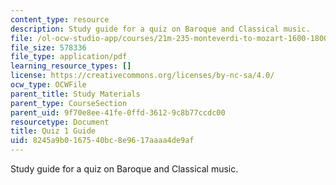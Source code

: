```yaml
---
content_type: resource
description: Study guide for a quiz on Baroque and Classical music.
file: /ol-ocw-studio-app/courses/21m-235-monteverdi-to-mozart-1600-1800-fall-2013/8245a9b0167540bc8e9617aaaa4de9af_MIT21M_235_F13_Exm_1_Guid.pdf
file_size: 578336
file_type: application/pdf
learning_resource_types: []
license: https://creativecommons.org/licenses/by-nc-sa/4.0/
ocw_type: OCWFile
parent_title: Study Materials
parent_type: CourseSection
parent_uid: 9f70e8ee-41fe-0ffd-3612-9c8b77ccdc00
resourcetype: Document
title: Quiz 1 Guide
uid: 8245a9b0-1675-40bc-8e96-17aaaa4de9af
---
```

Study guide for a quiz on Baroque and Classical music.